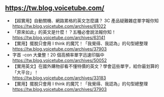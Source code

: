 ## https://tw.blog.voicetube.com/

- 【超實用】自動關機、網路累格的英文怎麼講？ 3C 產品疑難雜症單字報你知
  <br>https://tw.blog.voicetube.com/archives/61022
- 「原來如此」的英文是什麼！？五種必會說法報你知！
  <br>https://tw.blog.voicetube.com/archives/63141
- 【實用】擺脫只會用 I think 的魔咒！「我覺得、我認為」的句型總整理
  <br>https://tw.blog.voicetube.com/archives/37903
- 字首 -con 大彙整！20 個高頻率單字迅速印腦中
  <br>https://tw.blog.voicetube.com/archives/50052
- 【實用英文】在國外購物卻看不懂特價的英文？學會這些單字，給你最划算的「大平台」！
  <br>https://tw.blog.voicetube.com/archives/33183
- 【實用】擺脫只會用 I think 的魔咒！「我覺得、我認為」的句型總整理
  <br>https://tw.blog.voicetube.com/archives/37903
